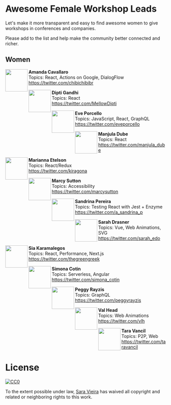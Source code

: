 # Awesome Female Workshop Leads

Let's make it more transparent and easy to find awesome women to give workshops in conferences and companies.

Please add to the list and help make the community better connected and richer.

## Women

<img src="https://twitter.com/chibichibibr/profile_image?size=original" height="70px" width="70px" align="left" alt="" />

**Amanda Cavallaro**
\
Topics: React, Actions on Google, DialogFlow\
https://twitter.com/chibichibibr

<img src="https://twitter.com/MellowDipti/profile_image?size=original" height="70px" width="70px" align="left" alt="" />

**Dipti Gandhi**
\
Topics: React\
https://twitter.com/MellowDipti

<img src="https://twitter.com/eveporcello/profile_image?size=original" height="70px" width="70px" align="left" alt="" />

**Eve Porcello**
\
Topics: JavaScript, React, GraphQL\
https://twitter.com/eveporcello

<img src="https://twitter.com/manjula_dube/profile_image?size=original" height="70px" width="70px" align="left" alt="" />

**Manjula Dube**
\
Topics: React\
https://twitter.com/manjula_dube

<img src="https://twitter.com/kiragona/profile_image?size=original" height="70px" width="70px" align="left" alt="" />

**Marianna Etelson**
\
Topics: React/Redux\
https://twitter.com/kiragona

<img src="https://twitter.com/marcysutton/profile_image?size=original" height="70px" width="70px" align="left" alt="" />

**Marcy Sutton**
\
Topics: Accessibility\
https://twitter.com/marcysutton

<img src="https://twitter.com/a_sandrina_p/profile_image?size=original" height="70px" width="70px" align="left" alt="" />

**Sandrina Pereira**
\
Topics: Testing React with Jest + Enzyme\
https://twitter.com/a_sandrina_p

<img src="https://twitter.com/sarah_edo/profile_image?size=original" height="70px" width="70px" align="left" alt="" />

**Sarah Drasner**
\
Topics: Vue, Web Animations, SVG\
https://twitter.com/sarah_edo

<img src="https://twitter.com/thegreengreek/profile_image?size=original" height="70px" width="70px" align="left" alt="" />

**Sia Karamalegos**
\
Topics: React, Performance, Next.js\
https://twitter.com/thegreengreek

<img src="https://twitter.com/simona_cotin/profile_image?size=original" height="70px" width="70px" align="left" alt="" />

**Simona Cotin**
\
Topics: Serverless, Angular\
https://twitter.com/simona_cotin

<img src="https://twitter.com/peggyrayzis/profile_image?size=original" height="70px" width="70px" align="left" alt="" />

**Peggy Rayzis**
\
Topics: GraphQL\
https://twitter.com/peggyrayzis

<img src="https://twitter.com/vlh/profile_image?size=original" height="70px" width="70px" align="left" alt="" />

**Val Head**
\
Topics: Web Animations\
https://twitter.com/vlh

<img src="https://twitter.com/taravancil/profile_image?size=original" height="70px" width="70px" align="left" alt="" />

**Tara Vancil**
\
Topics: P2P, Web\
https://twitter.com/taravancil

# License

[![CC0](http://mirrors.creativecommons.org/presskit/buttons/88x31/svg/cc-zero.svg)](https://creativecommons.org/publicdomain/zero/1.0/)

To the extent possible under law, [Sara Vieira](https://github.com/saravieira) has waived all copyright and related or neighboring rights to this work.
